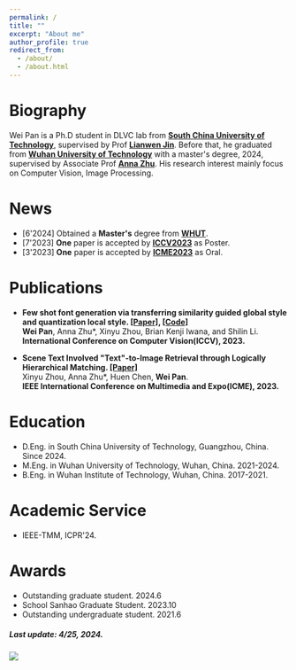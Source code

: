 ```yaml
---
permalink: /
title: ""
excerpt: "About me"
author_profile: true
redirect_from: 
  - /about/
  - /about.html
---
```


# Biography
Wei Pan is a Ph.D student in DLVC lab from **[South China University of Technology](https://www.scut.edu.cn/new/)**, supervised by Prof **[Lianwen Jin](http://www.dlvc-lab.net/lianwen/Index.html)**. Before that, he graduated from **[Wuhan University of Technology](https://www.whut.edu.cn/)** with a master's degree, 2024, supervised by Associate Prof **[Anna Zhu](http://cst.whut.edu.cn/xygk/szdw/201809/t20180911_876961.shtml)**. His research interest mainly focus on Computer Vision, Image Processing. 


# News

* [6'2024] Obtained a **Master's** degree from [**WHUT**](https://www.whut.edu.cn/). 
* [7'2023] **One** paper is accepted by [**ICCV2023**](https://iccv2023.thecvf.com/) as Poster.  
* [3'2023] **One** paper is accepted by [**ICME2023**](https://www.2023.ieeeicme.org/) as Oral.



# Publications

* **Few shot font generation via transferring similarity guided global style and quantization local style. [[Paper]](https://openaccess.thecvf.com/content/ICCV2023/html/Pan_Few_Shot_Font_Generation_Via_Transferring_Similarity_Guided_Global_Style_ICCV_2023_paper.html), [[Code]](https://github.com/awei669/VQ-Font)**  
  **Wei Pan**, Anna Zhu*, Xinyu Zhou, Brian Kenji Iwana, and Shilin Li.  
  **International Conference on Computer Vision(ICCV), 2023.**  

* **Scene Text Involved "Text"-to-Image Retrieval through Logically Hierarchical Matching. [[Paper]](https://ieeexplore.ieee.org/abstract/document/10219982)**  
  Xinyu Zhou, Anna Zhu*, Huen Chen, **Wei Pan**.  
  **IEEE International Conference on Multimedia and Expo(ICME), 2023.**  



# Education

* D.Eng. in South China University of Technology, Guangzhou, China. Since 2024.
* M.Eng. in Wuhan University of Technology, Wuhan, China. 2021-2024.
* B.Eng. in Wuhan Institute of Technology, Wuhan, China. 2017-2021.


# Academic Service

* IEEE-TMM, ICPR'24.

# Awards

* Outstanding graduate student. 2024.6
* School Sanhao Graduate Student. 2023.10
* Outstanding undergraduate student. 2021.6


##### Last update: 4/25, 2024.


<a href='https://clustrmaps.com/site/1c07b'  title='Visit tracker'><img src='//clustrmaps.com/map_v2.png?cl=ffffff&w=400&t=tt&d=VwMJpNfSRvymxWpJ1PNkRBvE9Y8CcuHGeT4blD1IzLc&co=2d78ad&ct=ffffff'/></a>

